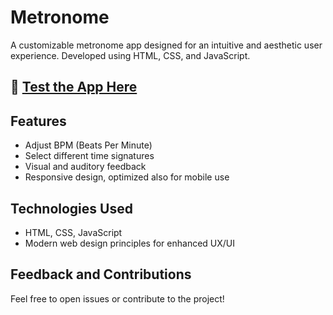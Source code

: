 # Metronome

A customizable metronome app designed for an intuitive and aesthetic user experience. Developed using HTML, CSS, and JavaScript.

## 🔗 [Test the App Here](https://andreas-antonio-iancu.github.io/Metronome/)

## Features
- Adjust BPM (Beats Per Minute)
- Select different time signatures
- Visual and auditory feedback
- Responsive design, optimized also for mobile use

## Technologies Used
- HTML, CSS, JavaScript
- Modern web design principles for enhanced UX/UI

## Feedback and Contributions
Feel free to open issues or contribute to the project!
